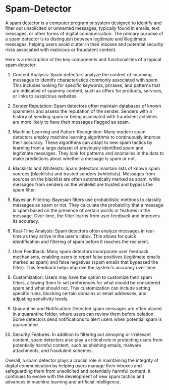 # Spam-Detector

A spam detector is a computer program or system designed to identify and filter out unsolicited or unwanted messages, typically found in emails, text messages, or other forms of digital communication. The primary purpose of a spam detector is to distinguish between legitimate and illegitimate messages, helping users avoid clutter in their inboxes and potential security risks associated with malicious or fraudulent content.

Here is a description of the key components and functionalities of a typical spam detector:

1. Content Analysis: Spam detectors analyze the content of incoming messages to identify characteristics commonly associated with spam. This includes looking for specific keywords, phrases, and patterns that are indicative of spammy content, such as offers for products, services, or links to suspicious websites.

2. Sender Reputation: Spam detectors often maintain databases of known spammers and assess the reputation of the sender. Senders with a history of sending spam or being associated with fraudulent activities are more likely to have their messages flagged as spam.

3. Machine Learning and Pattern Recognition: Many modern spam detectors employ machine learning algorithms to continuously improve their accuracy. These algorithms can adapt to new spam tactics by learning from a large dataset of previously identified spam and legitimate messages. They look for patterns and anomalies in the data to make predictions about whether a message is spam or not.

4. Blacklists and Whitelists: Spam detectors maintain lists of known spam sources (blacklists) and trusted senders (whitelists). Messages from sources on the blacklist are often automatically marked as spam, while messages from senders on the whitelist are trusted and bypass the spam filter.

5. Bayesian Filtering: Bayesian filters use probabilistic methods to classify messages as spam or not. They calculate the probability that a message is spam based on the presence of certain words or features in the message. Over time, the filter learns from user feedback and improves its accuracy.

6. Real-Time Analysis: Spam detectors often analyze messages in real-time as they arrive in the user's inbox. This allows for quick identification and filtering of spam before it reaches the recipient.

7. User Feedback: Many spam detectors incorporate user feedback mechanisms, enabling users to report false positives (legitimate emails marked as spam) and false negatives (spam emails that bypassed the filter). This feedback helps improve the system's accuracy over time.

8. Customization: Users may have the option to customize their spam filters, allowing them to set preferences for what should be considered spam and what should not. This customization can include setting specific rules, blocking certain domains or email addresses, and adjusting sensitivity levels.

9. Quarantine and Notification: Detected spam messages are often placed in a quarantine folder, where users can review them before deletion. Some detectors send notifications to alert users when potential spam is quarantined.

10. Security Features: In addition to filtering out annoying or irrelevant content, spam detectors also play a critical role in protecting users from potentially harmful content, such as phishing emails, malware attachments, and fraudulent schemes.

Overall, a spam detector plays a crucial role in maintaining the integrity of digital communication by helping users manage their inboxes and safeguarding them from unsolicited and potentially harmful content. It continues to evolve with the development of new spam tactics and advances in machine learning and artificial intelligence.
